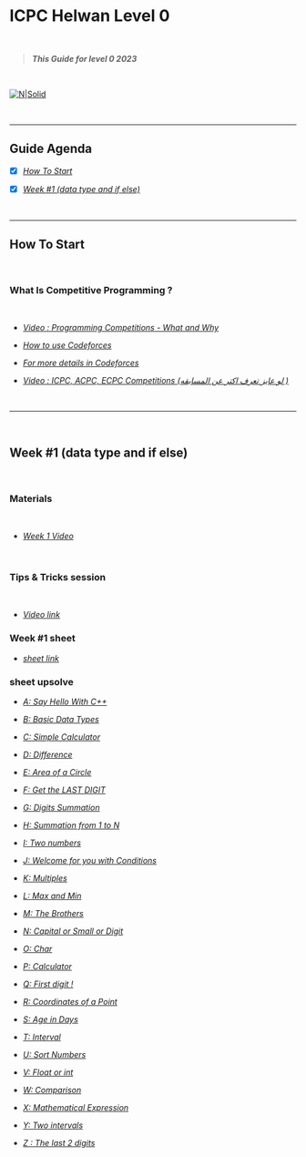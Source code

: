 # **ICPC Helwan Level 0**

</br>

> ***This Guide for level 0 2023***

</br>

[![N|Solid]( https://i.ibb.co/XZk3by5/46503849-906968576166753-5452320279143383040-o.jpg)]()

</br>

---

## **Guide Agenda**

- [x] [*How To Start*](#how-to-start)

- [x] [*Week #1 (data type and if else)*](#week-1-data-type-and-if-else)


</br>

-----

## **How To Start**

</br>


### **What Is Competitive Programming ?**

</br>

- [*Video : Programming Competitions - What and Why*](https://www.youtube.com/watch?v=YcRMNzLTIfg&list=PLPt2dINI2MIaNcU070HIAO8JWYBcafuyG&index=2)
- [*How to use Codeforces*](https://www.youtube.com/watch?v=uo83F-3qD08&list=PLzNwhgFIbucLD0fhttXDutkZGo-D8zWJX&index=4)

- [*For more details in Codeforces*](https://www.youtube.com/watch?v=7y6jB16zVl8&list=PLPt2dINI2MIaNcU070HIAO8JWYBcafuyG&index=5)

- [*Video : ICPC, ACPC, ECPC Competitions (لو عايز تعرف اكتر عن المسابقه )*](https://www.youtube.com/watch?v=TngPtAFRcbE&list=PLPt2dINI2MIaNcU070HIAO8JWYBcafuyG&index=3)

</br>

---

</br>

## **Week #1 (data type and if else)**

</br>

### Materials

</br>

- [*Week 1 Video*](https://www.youtube.com/watch?v=5xyYKGBZl0E)


</br>

### Tips & Tricks session

</br>

- [*Video link*](https://drive.google.com/file/d/1dB71BRqalJHGQn102348i0XzABJVnas1/view?usp=sharing)

### Week #1 sheet

- [*sheet link*](https://codeforces.com/group/Un7Zeu9ztK/contest/411691)



### **sheet upsolve**

- [*A: Say Hello With C++*](https://drive.google.com/file/d/1ot_IoT5aAKPQEH9J6-xT9NFPcR_-TbqT/view?usp=sharing)

- [*B: Basic Data Types*](https://drive.google.com/file/d/12MtEMqPeVmXjqfSRy7NXsdTRBXgFYVBs/view?usp=sharing)

- [*C: Simple Calculator*](https://drive.google.com/file/d/1Cvj9L39X-NWcidtpdYVKuF9Z38KNUgi2/view?usp=sharing)
- [*D: Difference*](https://drive.google.com/file/d/1ObzJfcCMWOraujMphwXuUlaX-2tR35UR/view?usp=sharing)

- [*E: Area of a Circle*](https://drive.google.com/file/d/1u6OmoVsKXwVJ9pmw9XM9_F5y-qPuYnA-/view?usp=sharing)

- [*F: Get the LAST DIGIT*](https://drive.google.com/file/d/18bq5OeyO5YbNq4tPu4nINKy9W4Q88LVX/view?usp=sharing)

- [*G: Digits Summation*](https://drive.google.com/file/d/1AQwRkHWGjfCM916Bse1tgK4Uhf9xnOrF/view?usp=sharing)

- [*H: Summation from 1 to N*](https://drive.google.com/file/d/12F208n8I8rBfl4up5vKU1-irrUpZBy6y/view?usp=sharing)

- [*I: Two numbers*](https://drive.google.com/file/d/1GA65droCQbfUz5P_RvNiJvixtQyceQZZ/view?usp=sharing)

- [*J: Welcome for you with Conditions*](https://drive.google.com/file/d/11RqYcznnDfOW5axuTevWtNcfp5IDBRs_/view?usp=sharing)

- [*K: Multiples*](https://drive.google.com/file/d/1Fy2LHiCkaN69A_6nYodsHT2qMAxhtUiF/view?usp=sharing)

- [*L: Max and Min*](https://drive.google.com/file/d/1V5VykzaXbVCI7tzQuzPgW0c34QphmPYL/view?usp=sharing)

- [*M: The Brothers*](https://drive.google.com/file/d/1ixqz5ZjfQfxg62eAv2B6zmS1_SSLgDsc/view?usp=sharing)

- [*N: Capital or Small or Digit*](https://drive.google.com/file/d/1V5q3X6p7i6IvO0M5atAvtT_2t3M9GTLg/view?usp=sharing)

- [*O: Char*](https://drive.google.com/file/d/1IayKrDmqV4lBGPyLOEG0GpWw8AOg6mWB/view?usp=sharing)

- [*P: Calculator*](https://drive.google.com/file/d/1IYVSyC8J67ZdoFmsTXJHVXbM-UYAeXsV/view?usp=sharing)

- [*Q: First digit !*](https://drive.google.com/file/d/1NB2brLnwP5gLgoFhh9uaakF6RIQup02U/view?usp=share_link)

- [*R: Coordinates of a Point*](https://drive.google.com/file/d/1Ht2fXuC-DrHPyjRx2uyhQ1ptSvZ6fbBU/view)

- [*S: Age in Days*](https://drive.google.com/file/d/1CjKqMW1t0oJsyR9DVHIG5w7I5fZD2f0T/view?usp=share_link)

- [*T: Interval*](https://drive.google.com/file/d/10k0_5PsjmQnGdT6Itm_8hwHOM0pxmcMk/view?usp=sharing)

- [*U: Sort Numbers*](https://drive.google.com/file/d/1hAzWMLsYmqRcVwKF62z5tA4cMT3wtnRT/view?usp=sharing)

- [*V: Float or int*](https://drive.google.com/file/d/1jXtp9Vlx7uN_Gduez7c2rnonYTb2oe9e/view?usp=sharing)

- [*W: Comparison*](https://drive.google.com/file/d/1RRY8Vbu1cLdTBQclqKp1skWRj6LVfNxk/view?usp=sharing)

- [*X: Mathematical Expression*](https://drive.google.com/file/d/1JOVXMzrwyj1AWWI2KF7Md6VSEMnX24Hv/view?usp=sharing)

- [*Y: Two intervals*](https://drive.google.com/file/d/1BQaqknww351QSpY58Gb5HmazFkwZiaik/view?usp=sharing)

- [*Z : The last 2 digits*](https://drive.google.com/file/d/1CVPaWKCO6kZ6fWufFGUf5hOeo4EV7FlX/view?usp=sharing)






